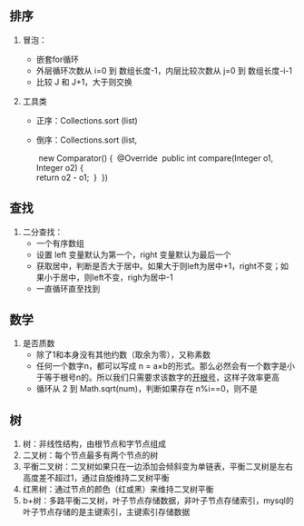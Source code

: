 ## 排序

1. 冒泡：

   * 嵌套for循环
   * 外层循环次数从 i=0 到 数组长度-1，内层比较次数从 j=0 到 数组长度-i-1
   * 比较 J 和 J+1，大于则交换 

2. 工具类

   * 正序：Collections.sort (list)

   * 倒序：Collections.sort (list, 

     ​		new Comparator<Integer>() {
     ​        	@Override
     ​        	public int compare(Integer o1, Integer o2) {
     ​            
     ​            	return o2 - o1;
     ​        	}
     ​    })

## 查找

1. 二分查找：
   * 一个有序数组
   * 设置 left 变量默认为第一个，right 变量默认为最后一个
   * 获取居中，判断是否大于居中。如果大于则left为居中+1，right不变；如果小于居中，则left不变，righ为居中-1
   * 一直循环直至找到

## 数学

1. 是否质数
   * 除了1和本身没有其他约数（取余为零），又称素数
   * 任何一个数字n，都可以写成 n = a×b的形式。那么必然会有一个数字是小于等于根号n的。所以我们只需要求该数字的[开根号](https://so.csdn.net/so/search?q=开根号&spm=1001.2101.3001.7020)，这样子效率更高
   * 循环从 2 到 Math.sqrt(num)，判断如果存在 n%i==0，则不是

## 树

1. 树：非线性结构，由根节点和字节点组成
2. 二叉树：每个节点最多有两个节点的树
3. 平衡二叉树：二叉树如果只在一边添加会倾斜变为单链表，平衡二叉树是左右高度差不超过1，通过自旋维持二叉树平衡
4. 红黑树：通过节点的颜色（红或黑）来维持二叉树平衡
5. b+树：多路平衡二叉树，叶子节点存储数据，非叶子节点存储索引，mysql的叶子节点存储的是主键索引，主键索引存储数据